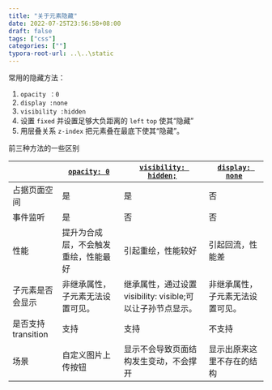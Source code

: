 ```yaml
---
title: "关于元素隐藏"
date: 2022-07-25T23:56:58+08:00
draft: false
tags: ["css"]
categories: [""]
typora-root-url: ..\..\static
---
```


常用的隐藏方法：

1. `opacity ：0`
2. `display :none`
3. `visibility :hidden`
4. 设置 `fixed` 并设置足够大负距离的 `left` `top` 使其“隐藏”
5. 用层叠关系 `z-index` 把元素叠在最底下使其“隐藏”。

前三种方法的一些区别

|                    | [`opacity: 0`](https://developer.mozilla.org/en-US/docs/Web/CSS/opacity) | [`visibility: hidden;`](https://developer.mozilla.org/en-US/docs/Web/CSS/visibility) | [`display: none`](https://developer.mozilla.org/en-US/docs/Web/CSS/display) |
| ------------------ | ------------------------------------------------------------ | ------------------------------------------------------------ | ------------------------------------------------------------ |
| 占据页面空间       | 是                                                           | 是                                                           | 否                                                           |
| 事件监听           | 是                                                           | 否                                                           | 否                                                           |
| 性能               | 提升为合成层，不会触发重绘，性能最好                         | 引起重绘，性能较好                                           | 引起回流，性能差                                             |
| 子元素是否会显示   | 非继承属性，子元素无法设置可见。                             | 继承属性，通过设置visibility: visible;可以让子孙节点显示。   | 非继承属性，子元素无法设置可见。                             |
| 是否支持transition | 支持                                                         | 支持                                                         | 不支持                                                       |
| 场景               | 自定义图片上传按钮                                           | 显示不会导致页面结构发生变动，不会撑开                       | 显示出原来这里不存在的结构                                   |

